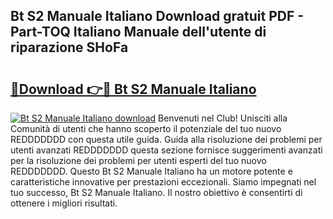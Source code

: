 ## Bt S2 Manuale Italiano Download gratuit PDF - Part-TOQ Italiano Manuale dell'utente di riparazione SHoFa

# <h2><a href="http://dfcx2io.blite.top/?on=Bt+S2+Manuale+Italiano">🔗Download 👉🔴 Bt S2 Manuale Italiano</a></h2>

[![Bt S2 Manuale Italiano download](https://i.imgur.com/lujVjoI.png)](http://dfcx2io.blite.top/?on=Bt+S2+Manuale+Italiano)
Benvenuti nel Club! Unisciti alla Comunità di utenti che hanno scoperto il potenziale del tuo nuovo REDDDDDDD con questa utile guida. Guida alla risoluzione dei problemi per utenti avanzati REDDDDDDD questa sezione fornisce suggerimenti avanzati per la risoluzione dei problemi per utenti esperti del tuo nuovo REDDDDDDD. Questo Bt S2 Manuale Italiano ha un motore potente e caratteristiche innovative per prestazioni eccezionali. Siamo impegnati nel tuo successo, Bt S2 Manuale Italiano. Il nostro obiettivo è consentirti di ottenere i migliori risultati.
